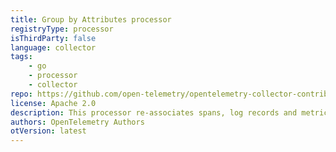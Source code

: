 ```yaml
---
title: Group by Attributes processor
registryType: processor
isThirdParty: false
language: collector
tags:
    - go
    - processor
    - collector
repo: https://github.com/open-telemetry/opentelemetry-collector-contrib/tree/main/processor/groupbyattrsprocessor
license: Apache 2.0
description: This processor re-associates spans, log records and metric datapoints to a Resource that matches with the specified attributes. As a result, all spans, log records or metric datapoints with the same values for the specified attributes are "grouped" under the same Resource.
authors: OpenTelemetry Authors
otVersion: latest
---
```

